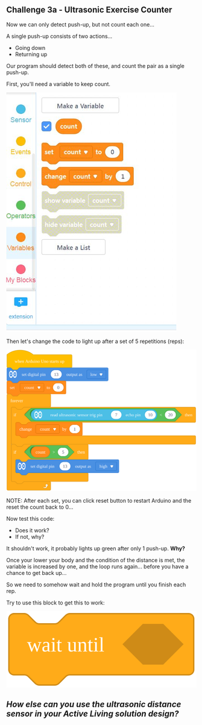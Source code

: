 Challenge 3a - Ultrasonic Exercise Counter
---

Now we can only detect push-up, but not count each one...

A single push-up consists of two actions…
- Going down
- Returning up

Our program should detect both of these, and count the pair as a single push-up.

First, you'll need a variable to keep count.

![](images/countvar.jpg)

Then let's change the code to light up after a set of 5 repetitions (reps):

![](images/ultrasoniccountcode.svg)

NOTE: After each set, you can click reset button to restart Arduino and the reset the count back to 0...

Now test this code:

- Does it work?
- If not, why?

It shouldn't work, it probably lights up green after only 1 push-up.  **Why?**

Once your lower your body and the condition of the distance is met, the variable is increased by one, and the loop runs again... before you have a chance to get back up...

So we need to somehow wait and hold the program until you finish each rep.

Try to use this block to get this to work:

![](images/waituntil.svg)

## *How else can you use the ultrasonic distance sensor in your Active Living solution design?*